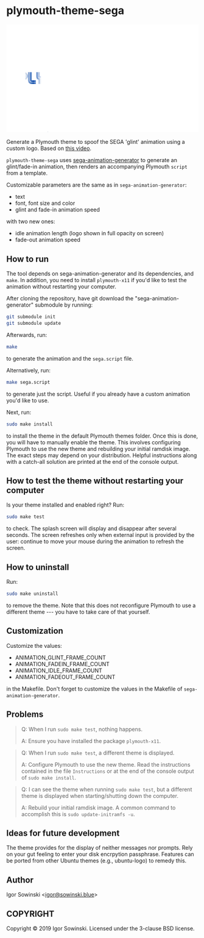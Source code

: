 # plymouth-theme-sega
![Example](https://raw.githubusercontent.com/Igrom/plymouth-theme-sega/master/examples/plymouth-theme-sega.gif)

Generate a Plymouth theme to spoof the SEGA 'glint' animation using a custom logo. Based on [this video](https://www.youtube.com/watch?v=kLVelULW1zE).

`plymouth-theme-sega` uses [sega-animation-generator](https://github.com/Igrom/sega-animation-generator) to generate an glint/fade-in animation, then renders an accompanying Plymouth `script` from a template.

Customizable parameters are the same as in `sega-animation-generator`:
- text
- font, font size and color
- glint and fade-in animation speed

with two new ones:

- idle animation length (logo shown in full opacity on screen)
- fade-out animation speed

## How to run
The tool depends on sega-animation-generator and its dependencies, and `make`. In addition, you need to install `plymouth-x11` if you'd like to test the animation without restarting your computer.

After cloning the repository, have git download the "sega-animation-generator" submodule by running:
```bash
git submodule init
git submodule update
```

Afterwards, run:
```bash
make
```
 to generate the animation and the `sega.script` file.

Alternatively, run:
```bash
make sega.script
```
 to generate just the script. Useful if you already have a custom animation you'd like to use.

Next, run:
```bash
sudo make install
```
 to install the theme in the default Plymouth themes folder. Once this is done, you will have to manually enable the theme. This involves configuring Plymouth to use the new theme and rebuilding your initial ramdisk image. The exact steps may depend on your distribution.  Helpful instructions along with a catch-all solution are printed at the end of the console output.

## How to test the theme without restarting your computer
Is your theme installed and enabled right? Run:
```bash
sudo make test
```
 to check. The splash screen will display and disappear after several seconds. The screen refreshes only when external input is provided by the user: continue to move your mouse during the animation to refresh the screen.

## How to uninstall
Run:
```bash
sudo make uninstall
```
to remove the theme. Note that this does not reconfigure Plymouth to use a different theme --- you have to take care of that yourself.

## Customization
Customize the values:
- ANIMATION\_GLINT\_FRAME\_COUNT
- ANIMATION\_FADEIN\_FRAME\_COUNT
- ANIMATION\_IDLE\_FRAME\_COUNT
- ANIMATION\_FADEOUT\_FRAME\_COUNT

in the Makefile. Don't forget to customize the values in the Makefile of `sega-animation-generator`.

## Problems
> Q: When I run `sudo make test`, nothing happens.
>
>  A: Ensure you have installed the package `plymouth-x11`.

> Q: When I run `sudo make test`, a different theme is displayed.
>
>  A: Configure Plymouth to use the new theme. Read the instructions contained in the file `Instructions` or at the end of the console output of `sudo make install`.

> Q: I can see the theme when running `sudo make test`, but a different theme is displayed when starting/shutting down the computer.
>
>  A: Rebuild your initial ramdisk image. A common command to accomplish this is `sudo update-initramfs -u`.

## Ideas for future development
The theme provides for the display of neither messages nor prompts. Rely on your gut feeling to enter your disk encrpytion passphrase. Features can be ported from other Ubuntu themes (e.g., ubuntu-logo) to remedy this.

## Author
Igor Sowinski \<igor@sowinski.blue\>

## COPYRIGHT
Copyright © 2019 Igor Sowinski.  Licensed under the 3-clause BSD license.
